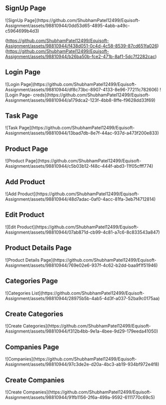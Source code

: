 <h2>SignUp Page</h2>
![SignUp Page](https://github.com/ShubhamPatel12499/Equisoft-Assignment/assets/98810944/0dd53d65-4895-4abb-a49c-c5964699b4d3)

(https://github.com/ShubhamPatel12499/Equisoft-Assignment/assets/98810944/f438d051-0c4d-4c58-8539-87cd651fa026)
(https://github.com/ShubhamPatel12499/Equisoft-Assignment/assets/98810944/b26ba50b-fce2-471b-8af1-5dc7f2282cac)

<h2>Login Page</h2>
![Login Page](https://github.com/ShubhamPatel12499/Equisoft-Assignment/assets/98810944/df8c73bc-8907-4133-8e96-77211c782606)
![Login Page- creds](https://github.com/ShubhamPatel12499/Equisoft-Assignment/assets/98810944/a179dca2-123f-4bb8-8ffe-f9628dd33f69)

<h2>Task Page</h2>
![Task Page](https://github.com/ShubhamPatel12499/Equisoft-Assignment/assets/98810944/13bad7db-8e7f-44ac-937d-a473f200e833)

<h2>Product Page</h2>
![Product Page](https://github.com/ShubhamPatel12499/Equisoft-Assignment/assets/98810944/c5b03b12-f48c-444f-abd3-11f05cfff774)

<h2>Add Product</h2>
![Add Product](https://github.com/ShubhamPatel12499/Equisoft-Assignment/assets/98810944/48d7adac-0af0-4acc-81fa-3eb7f4712814)

<h2>Edit Product</h2>
![Edit Product](https://github.com/ShubhamPatel12499/Equisoft-Assignment/assets/98810944/07ab871d-cb99-4c81-a7c6-8c833543a847)

<h2>Product Details Page</h2>
![Product Details Page](https://github.com/ShubhamPatel12499/Equisoft-Assignment/assets/98810944/769e02e6-937f-4c62-b2dd-baa9f1f51946)

<h2>Categories Page</h2>
![Categories List](https://github.com/ShubhamPatel12499/Equisoft-Assignment/assets/98810944/28975b5b-4ab5-4d3f-a037-52ba9c0175aa)

<h2>Create Categories</h2>
![Create Categories](https://github.com/ShubhamPatel12499/Equisoft-Assignment/assets/98810944/f312b4bb-9e1a-4bee-9d29-179eeda41050)

<h2>Companies Page</h2>
![Companies](https://github.com/ShubhamPatel12499/Equisoft-Assignment/assets/98810944/97c3de2e-d20a-4bc3-ab19-934bf972e4f8)

<h2>Create Companies</h2>
![Create Companies](https://github.com/ShubhamPatel12499/Equisoft-Assignment/assets/98810944/91fb1156-2f6a-499a-9592-6111770c69c5)
